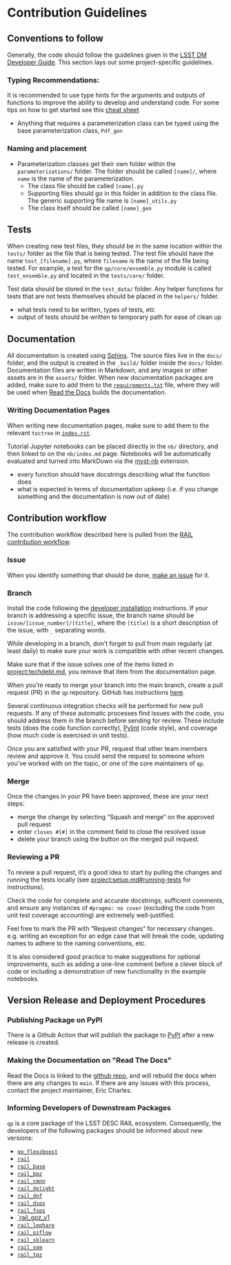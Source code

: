 # Contribution Guidelines

## Conventions to follow

Generally, the code should follow the guidelines given in the [LSST DM Developer Guide](https://developer.lsst.io/index.html). This section lays out some project-specific guidelines.

### Typing Recommendations:

It is recommended to use type hints for the arguments and outputs of functions to improve the ability to develop and understand code. For some tips on how to get started see this [cheat sheet](https://mypy.readthedocs.io/en/stable/cheat_sheet_py3.html)

- Anything that requires a parameterization class can be typed using the base parameterization class, `Pdf_gen`

### Naming and placement

- Parameterization classes get their own folder within the `parameterizations/` folder. The folder should be called `[name]/`, where `name` is the name of the parameterization.
  - The class file should be called `[name].py`
  - Supporting files should go in this folder in addition to the class file. The generic supporting file name is `[name]_utils.py`
  - The class itself should be called `[name]_gen`

## Tests

When creating new test files, they should be in the same location within the `tests/` folder as the file that is being tested. The test file should have the name `test_[filename].py`, where `filename` is the name of the file being tested. For example, a test for the `qp/core/ensemble.py` module is called `test_ensemble.py` and located in the `tests/core/` folder.

Test data should be stored in the `test_data/` folder. Any helper functions for tests that are not tests themselves should be placed in the `helpers/` folder.

- what tests need to be written, types of tests, etc
- output of tests should be written to temporary path for ease of clean up

## Documentation

All documentation is created using [Sphinx](https://www.sphinx-doc.org/en/master/index.html). The source files live in the `docs/` folder, and the output is created in the `_build/` folder inside the `docs/` folder. Documentation files are written in Markdown, and any images or other assets are in the `assets/` folder. When new documentation packages are added, make sure to add them to the [`requirements.txt`](https://github.com/LSSTDESC/qp/blob/main/docs/requirements.txt) file, where they will be used when [Read the Docs](https://about.readthedocs.com/) builds the documentation.

### Writing Documentation Pages

When writing new documentation pages, make sure to add them to the relevant `toctree` in [`index.rst`](https://github.com/LSSTDESC/qp/blob/main/docs/index.rst).

Tutorial Jupyter notebooks can be placed directly in the `nb/` directory, and then linked to on the `nb/index.md` page. Notebooks will be automatically evaluated and turned into MarkDown via the [myst-nb](https://myst-nb.readthedocs.io/en/v0.13.2/index.html) extension.

- every function should have docstrings describing what the function does
- what is expected in terms of documentation upkeep (i.e. if you change something and the documentation is now out of date)

## Contribution workflow

The contribution workflow described here is pulled from the [RAIL contribution workflow](https://rail-hub.readthedocs.io/en/latest/source/contributing.html).

### Issue

When you identify something that should be done, [make an issue](https://github.com/LSSTDESC/qp/issues/new/choose) for it.

### Branch

Install the code following the [developer installation](setup.md#developer-environment-setup) instructions.
If your branch is addressing a specific issue, the branch name should be `issue/[issue_number]/[title]`, where the `[title]` is a short description of the issue, with `_` separating words.

While developing in a branch, don’t forget to pull from main regularly (at least daily) to make sure your work is compatible with other recent changes.

Make sure that if the issue solves one of the items listed in <project:techdebt.md>, you remove that item from the documentation page.

When you’re ready to merge your branch into the main branch, create a pull request (PR) in the `qp` repository. GitHub has instructions [here](https://docs.github.com/en/pull-requests/collaborating-with-pull-requests/proposing-changes-to-your-work-with-pull-requests/creating-a-pull-request).

Several continuous integration checks will be performed for new pull requests. If any of these automatic processes find issues with the code, you should address them in the branch before sending for review. These include tests (does the code function correctly), [Pylint](https://docs.pylint.org/) (code style), and coverage (how much code is exercised in unit tests).

Once you are satisfied with your PR, request that other team members review and approve it. You could send the request to someone whom you’ve worked with on the topic, or one of the core maintainers of `qp`.

### Merge

Once the changes in your PR have been approved, these are your next steps:

- merge the change by selecting “Squash and merge” on the approved pull request
- enter `closes #[#]` in the comment field to close the resolved issue
- delete your branch using the button on the merged pull request.

### Reviewing a PR

To review a pull request, it’s a good idea to start by pulling the changes and running the tests locally (see <project:setup.md#running-tests> for instructions).

Check the code for complete and accurate docstrings, sufficient comments, and ensure any instances of `#pragma: no cover` (excluding the code from unit test coverage accounting) are extremely well-justified.

Feel free to mark the PR with “Request changes” for necessary changes. e.g. writing an exception for an edge case that will break the code, updating names to adhere to the naming conventions, etc.

It is also considered good practice to make suggestions for optional improvements, such as adding a one-line comment before a clever block of code or including a demonstration of new functionality in the example notebooks.

## Version Release and Deployment Procedures

### Publishing Package on PyPI

There is a Github Action that will publish the package to [PyPI](https://pypi.org/project/qp-prob/) after a new release is created.

### Making the Documentation on "Read The Docs"

Read the Docs is linked to the [github repo](https://github.com/LSSTDESC/qp), and will rebuild the docs when there are any changes to `main`. If there are any issues with this process, contact the project maintainer, Eric Charles.

### Informing Developers of Downstream Packages

`qp` is a core package of the LSST DESC RAIL ecosystem. Consequently, the developers of the following packages should be informed about new versions:

- [`qp_flexzboost`](https://github.com/LSSTDESC/qp_flexzboost)
- [`rail`](https://github.com/LSSTDESC/rail)
- [`rail_base`](https://github.com/LSSTDESC/rail_base)
- [`rail_bpz`](https://github.com/LSSTDESC/rail_bpz)
- [`rail_cmnn`](https://github.com/LSSTDESC/rail_cmnn)
- [`rail_delight`](https://github.com/LSSTDESC/rail_delight)
- [`rail_dnf`](https://github.com/LSSTDESC/rail_dnf)
- [`rail_dsps`](https://github.com/LSSTDESC/rail_dsps)
- [`rail_fsps`](https://github.com/LSSTDESC/rail_fsps)
- [`rail_gpz_v1](https://github.com/LSSTDESC/rail_gpz_v1)
- [`rail_lephare`](https://github.com/LSSTDESC/lephare)
- [`rail_pzflow`](https://github.com/LSSTDESC/rail_pzflow)
- [`rail_sklearn`](https://github.com/LSSTDESC/rail_sklearn)
- [`rail_som`](https://github.com/LSSTDESC/rail_som)
- [`rail_tpz`](https://github.com/LSSTDESC/rail_tpz)
